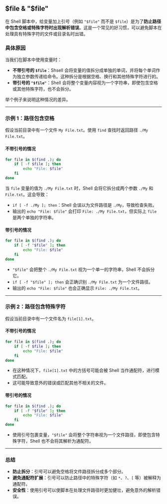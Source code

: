 ## $file & "$file"

在 Shell 脚本中，给变量加上引号（例如 `"$file"` 而不是 `$file`）是为了**防止路径中包含空格或特殊字符时出现解析错误**。这是一个常见的好习惯，可以避免脚本在处理具有特殊字符的文件或目录名时出错。

### 具体原因

当我们在脚本中使用变量时：

- **不带引号的 `$file`**：Shsell 会将变量的值拆分成单独的单词，并将每个单词作为独立参数传递给命令。这种拆分是根据空格、换行和其他特殊字符进行的。
- **带引号的 `"$file"`**：Shell 会将整个变量内容视为一个字符串，即使包含空格或其他特殊字符，也不会拆分。

举个例子来说明这种情况的差异。

---

### 示例 1：路径包含空格

假设当前目录中有一个文件 `My File.txt`。使用 `find` 查找时返回路径 `./My File.txt`。

#### 不带引号的情况

```bash
for file in $(find .); do
    if [ -f $file ]; then
        echo "File: $file"
    fi
done
```

当 `file` 变量的值为 `./My File.txt` 时，Shell 会将它拆分成两个参数 `./My` 和 `File.txt`。这会导致：

- `if [ -f ./My ]; then`：Shell 会误以为文件路径是 `./My`，导致检查失败。
- 输出的 `echo "File: $file"` 会打印 `File: ./My File.txt`，但实际上 `file` 是两个单独的字符串。

#### 带引号的情况

```bash
for file in $(find .); do
    if [ -f "$file" ]; then
        echo "File: $file"
    fi
done
```

- `"$file"` 会把整个 `./My File.txt` 视为一个单一的字符串，Shell 不会拆分它。
- `if [ -f "$file" ]; then` 会正确识别 `./My File.txt` 为一个文件路径。
- 输出的 `echo "File: $file"` 也会正确显示 `File: ./My File.txt`。

---

### 示例 2：路径包含特殊字符

假设当前目录中有一个文件名为 `file[1].txt`。

#### 不带引号的情况

```bash
for file in $(find .); do
    if [ -f $file ]; then
        echo "File: $file"
    fi
done
```

- 在这种情况下，`file[1].txt` 中的方括号可能会被 Shell 当作通配符，进行模式匹配。
- 这可能导致意外的错误或匹配其他不相关的文件。

#### 带引号的情况

```bash
for file in $(find .); do
    if [ -f "$file" ]; then
        echo "File: $file"
    fi
done
```

- 使用引号包裹变量，`"$file"` 会将整个字符串视为一个文件路径，即使包含特殊字符，Shell 也不会将其解析为通配符。

---

### 总结

- **防止拆分**：引号可以避免空格将文件路径拆分成多个部分。
- **避免通配符扩展**：引号可以防止路径中的特殊字符（如 `*`、`?`、`[` 等）被解释为通配符。
- **安全性**：使用引号可以使脚本在处理文件路径时更加健壮，避免意外的解析错误。
